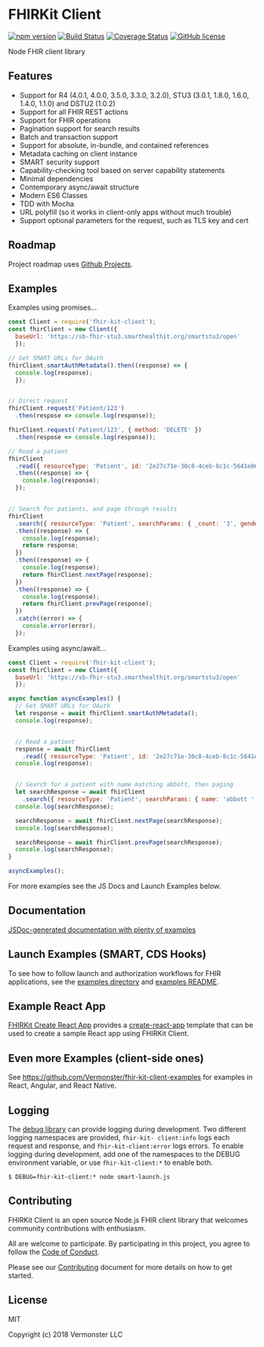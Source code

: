 # FHIRKit Client
[![npm version](https://badge.fury.io/js/fhir-kit-client.svg)](https://badge.fury.io/js/fhir-kit-client)
[![Build Status](https://travis-ci.org/Vermonster/fhir-kit-client.svg?branch=master)](https://travis-ci.org/Vermonster/fhir-kit-client)
[![Coverage Status](https://coveralls.io/repos/github/Vermonster/fhir-kit-client/badge.svg?branch=master)](https://coveralls.io/github/Vermonster/fhir-kit-client?branch=master)
[![GitHub license](https://img.shields.io/github/license/Vermonster/fhir-kit-client.svg)](https://github.com/Vermonster/fhir-kit-client/blob/master/LICENSE)

Node FHIR client library

## Features

* Support for R4 (4.0.1, 4.0.0, 3.5.0, 3.3.0, 3.2.0), STU3 (3.0.1, 1.8.0, 1.6.0, 1.4.0, 1.1.0) and DSTU2 (1.0.2)
* Support for all FHIR REST actions
* Support for FHIR operations
* Pagination support for search results
* Batch and transaction support
* Support for absolute, in-bundle, and contained references
* Metadata caching on client instance
* SMART security support
* Capability-checking tool based on server capability statements
* Minimal dependencies
* Contemporary async/await structure
* Modern ES6 Classes
* TDD with Mocha
* URL polyfill (so it works in client-only apps without much trouble)
* Support optional parameters for the request, such as TLS key and cert

## Roadmap

Project roadmap uses [Github Projects](https://github.com/Vermonster/fhir-kit-client/projects/1).

## Examples

Examples using promises...

```javascript
const Client = require('fhir-kit-client');
const fhirClient = new Client({
  baseUrl: 'https://sb-fhir-stu3.smarthealthit.org/smartstu3/open'
  });

// Get SMART URLs for OAuth
fhirClient.smartAuthMetadata().then((response) => {
  console.log(response);
  });


// Direct request
fhirClient.request('Patient/123')
  .then(respose => console.log(response));

fhirClient.request('Patient/123', { method: 'DELETE' })
  .then(respose => console.log(response));

// Read a patient
fhirClient
  .read({ resourceType: 'Patient', id: '2e27c71e-30c8-4ceb-8c1c-5641e066c0a4' })
  .then((response) => {
    console.log(response);
  });


// Search for patients, and page through results
fhirClient
  .search({ resourceType: 'Patient', searchParams: { _count: '3', gender: 'female' } })
  .then((response) => {
    console.log(response);
    return response;
  })
  .then((response) => {
    console.log(response);
    return fhirClient.nextPage(response);
  })
  .then((response) => {
    console.log(response);
    return fhirClient.prevPage(response);
  })
  .catch((error) => {
    console.error(error);
  });
```

Examples using async/await...

```javascript
const Client = require('fhir-kit-client');
const fhirClient = new Client({
  baseUrl: 'https://sb-fhir-stu3.smarthealthit.org/smartstu3/open'
  });

async function asyncExamples() {
  // Get SMART URLs for OAuth
  let response = await fhirClient.smartAuthMetadata();
  console.log(response);


  // Read a patient
  response = await fhirClient
    .read({ resourceType: 'Patient', id: '2e27c71e-30c8-4ceb-8c1c-5641e066c0a4' });
  console.log(response);


  // Search for a patient with name matching abbott, then paging
  let searchResponse = await fhirClient
    .search({ resourceType: 'Patient', searchParams: { name: 'abbott ' } })
  console.log(searchResponse);

  searchResponse = await fhirClient.nextPage(searchResponse);
  console.log(searchResponse);

  searchResponse = await fhirClient.prevPage(searchResponse);
  console.log(searchResponse);
}

asyncExamples();
```

For more examples see the JS Docs and Launch Examples below.

## Documentation

[JSDoc-generated documentation with plenty of examples](https://vermonster.github.io/fhir-kit-client/fhir-kit-client/1.6.4/index.html)

## Launch Examples (SMART, CDS Hooks)

To see how to follow launch and authorization workflows for FHIR applications,
see the [examples directory](./examples/) and [examples README](./examples/README.md).

## Example React App

[FHIRKit Create React App](https://github.com/Vermonster/fhir-kit-create-react)
provides a [create-react-app](https://github.com/facebook/create-react-app)
template that can be used to create a sample React app using FHIRKit Client.

## Even more Examples (client-side ones)

See https://github.com/Vermonster/fhir-kit-client-examples for examples in React,
Angular, and React Native.

## Logging

The [debug library](https://www.npmjs.com/package/debug) can provide logging
during development. Two different logging namespaces are provided, `fhir-kit-
client:info` logs each request and response, and `fhir-kit-client:error` logs
errors. To enable logging during development, add one of the namespaces to the
DEBUG environment variable, or use `fhir-kit-client:*` to enable both.

```
$ DEBUG=fhir-kit-client:* node smart-launch.js
```

## Contributing

FHIRKit Client is an open source Node.js FHIR client library that welcomes
community contributions with enthusiasm.

All are welcome to participate. By participating in this project, you agree to
follow the [Code of
Conduct](https://github.com/Vermonster/fhir-kit-client/blob/master/CODE_OF_CONDUCT.md).

Please see our
[Contributing](https://github.com/Vermonster/fhir-kit-client/blob/master/CONTRIBUTING.md)
document for more details on how to get started.

## License

MIT

Copyright (c) 2018 Vermonster LLC
